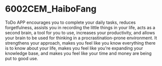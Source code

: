 # 6002CEM_HaiboFang
ToDo APP encourages you to complete your daily tasks, reduces forgetfulness, assists you in recording the little things in your life, acts as a second brain, a tool for you to use, increases your productivity, and allows your brain to be used for thinking in a procrastination-prone environment. It strengthens your approach, makes you feel like you know everything there is to know about your life, makes you feel like you're expanding your knowledge base, and makes you feel like your time and money are being put to good use.
